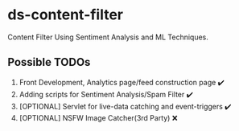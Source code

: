 # ds-content-filter
Content Filter Using Sentiment Analysis and ML Techniques.

## Possible TODOs

1. Front Development, Analytics page/feed construction page :heavy_check_mark:
2. Adding scripts for Sentiment Analysis/Spam Filter :heavy_check_mark:
3. [OPTIONAL] Servlet for live-data catching and event-triggers :heavy_check_mark:
4. [OPTIONAL] NSFW Image Catcher(3rd Party) :x:
